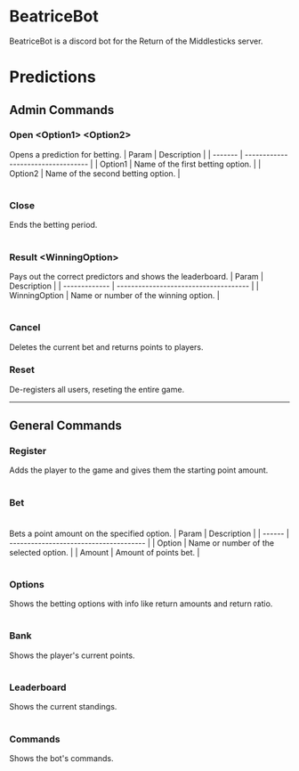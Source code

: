 # BeatriceBot
BeatriceBot is a discord bot for the Return of the Middlesticks server.
# Predictions
## Admin Commands
### Open <Option1\> <Option2\>
Opens a prediction for betting.
| Param   | Description                        |
| ------- | ---------------------------------- |
| Option1 | Name of the first betting option.  |
| Option2 | Name of the second betting option. |
#
### Close
Ends the betting period.
#
### Result <WinningOption\>
Pays out the correct predictors and shows the leaderboard.
| Param         | Description                           |
| ------------- | ------------------------------------- |
| WinningOption | Name or number of the winning option. |
#
### Cancel
Deletes the current bet and returns points to players.
### Reset
De-registers all users, reseting the entire game.

---
## General Commands
### Register
Adds the player to the game and gives them the starting point amount.
#
### Bet <Option> <Amount>
Bets a point amount on the specified option.
| Param  | Description                            |
| ------ | -------------------------------------- |
| Option | Name or number of the selected option. |
| Amount | Amount of points bet.                  |
#
### Options
Shows the betting options with info like return amounts and return ratio.
#
### Bank
Shows the player's current points.
#
### Leaderboard
Shows the current standings.
#
### Commands
Shows the bot's commands.
